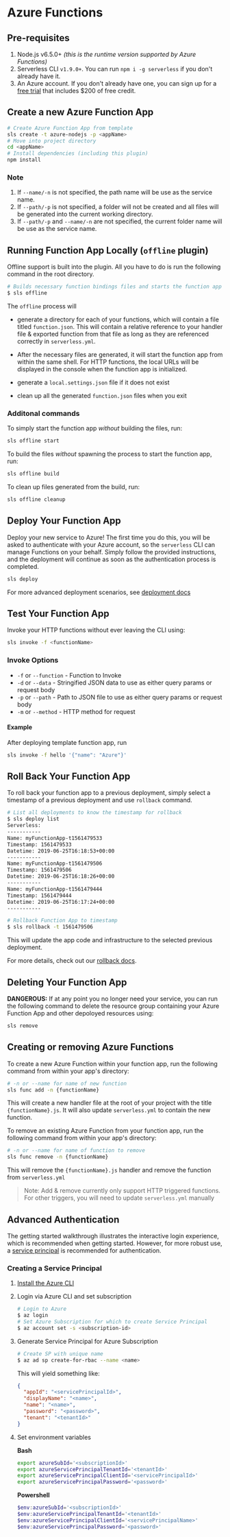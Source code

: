 # Azure Functions

## Pre-requisites

1. Node.js v6.5.0+ _(this is the runtime version supported by Azure Functions)_
2. Serverless CLI `v1.9.0+`. You can run `npm i -g serverless` if you don't already have it.
3. An Azure account. If you don't already have one, you can sign up for a [free trial](https://azure.microsoft.com/en-us/free/) that includes \$200 of free credit.

## Create a new Azure Function App

```bash
# Create Azure Function App from template
sls create -t azure-nodejs -p <appName>
# Move into project directory
cd <appName>
# Install dependencies (including this plugin)
npm install
```

### Note

1. If `--name/-n` is not specified, the path name will be use as the service name.
1. If `--path/-p` is not specified, a folder will not be created and all files will be generated into the current working directory.
1. If `--path/-p` and `--name/-n` are not specified, the current folder name will be use as the service name.

## Running Function App Locally (`offline` plugin)

Offline support is built into the plugin. All you have to do
is run the following command in the root directory.

```bash
# Builds necessary function bindings files and starts the function app
$ sls offline
```

The `offline` process will

- generate a directory for each of your functions, which will contain a file titled `function.json`. This will contain a relative reference to your handler file & exported function from that file as long as they are referenced correctly in `serverless.yml`.

- After the necessary files are generated, it will start the function app from within the same shell. For HTTP functions, the local URLs will be displayed in the console when the function app is initialized.
- generate a `local.settings.json` file if it does not exist
- clean up all the generated `function.json` files when you exit

### Additonal commands

To simply start the function app _without_ building the files, run:

```bash
sls offline start
```

To build the files _without_ spawning the process to start the function app, run:

```bash
sls offline build
```

To clean up files generated from the build, run:

```bash
sls offline cleanup
```

## Deploy Your Function App

Deploy your new service to Azure! The first time you do this, you will be asked to authenticate with your Azure account, so the `serverless` CLI can manage Functions on your behalf. Simply follow the provided instructions, and the deployment will continue as soon as the authentication process is completed.

```bash
sls deploy
```

For more advanced deployment scenarios, see [deployment docs](https://github.com/serverless/serverless-azure-functions)

## Test Your Function App

Invoke your HTTP functions without ever leaving the CLI using:

```bash
sls invoke -f <functionName>
```

### Invoke Options

- `-f` or `--function` - Function to Invoke
- `-d` or `--data` - Stringified JSON data to use as either query params or request body
- `-p` or `--path` - Path to JSON file to use as either query params or request body
- `-m` or `--method` - HTTP method for request

#### Example

After deploying template function app, run

```bash
sls invoke -f hello '{"name": "Azure"}'
```

## Roll Back Your Function App

To roll back your function app to a previous deployment, simply select a timestamp of a previous deployment and use `rollback` command.

```bash
# List all deployments to know the timestamp for rollback
$ sls deploy list
Serverless:
-----------
Name: myFunctionApp-t1561479533
Timestamp: 1561479533
Datetime: 2019-06-25T16:18:53+00:00
-----------
Name: myFunctionApp-t1561479506
Timestamp: 1561479506
Datetime: 2019-06-25T16:18:26+00:00
-----------
Name: myFunctionApp-t1561479444
Timestamp: 1561479444
Datetime: 2019-06-25T16:17:24+00:00
-----------

# Rollback Function App to timestamp
$ sls rollback -t 1561479506
```

This will update the app code and infrastructure to the selected previous deployment.

For more details, check out our [rollback docs](docs/ROLLBACK.md).

## Deleting Your Function App

**DANGEROUS:** If at any point you no longer need your service, you can run the following command to delete the resource group containing your Azure Function App and other depoloyed resources using:

```bash
sls remove
```

## Creating or removing Azure Functions

To create a new Azure Function within your function app, run the following command from within your app's directory:

```bash
# -n or --name for name of new function
sls func add -n {functionName}
```

This will create a new handler file at the root of your project with the title `{functionName}.js`. It will also update `serverless.yml` to contain the new function.

To remove an existing Azure Function from your function app, run the following command from within your app's directory:

```bash
# -n or --name for name of function to remove
sls func remove -n {functionName}
```

This will remove the `{functionName}.js` handler and remove the function from `serverless.yml`

> Note:
> Add & remove currently only support HTTP triggered functions. For other triggers, you will need to update `serverless.yml` manually

## Advanced Authentication

The getting started walkthrough illustrates the interactive login experience, which is recommended when getting started. However, for more robust use, a [service principal](https://docs.microsoft.com/en-us/azure/active-directory/develop/app-objects-and-service-principals) is recommended for authentication.

### Creating a Service Principal

1. [Install the Azure CLI](https://docs.microsoft.com/en-us/cli/azure/install-azure-cli?view=azure-cli-latest)
1. Login via Azure CLI and set subscription

   ```bash
   # Login to Azure
   $ az login
   # Set Azure Subscription for which to create Service Principal
   $ az account set -s <subscription-id>
   ```

1. Generate Service Principal for Azure Subscription

   ```bash
   # Create SP with unique name
   $ az ad sp create-for-rbac --name <name>
   ```

   This will yield something like:

   ```json
   {
     "appId": "<servicePrincipalId>",
     "displayName": "<name>",
     "name": "<name>",
     "password": "<password>",
     "tenant": "<tenantId>"
   }
   ```

1. Set environment variables

   **Bash**

   ```bash
   export azureSubId='<subscriptionId>'
   export azureServicePrincipalTenantId='<tenantId>'
   export azureServicePrincipalClientId='<servicePrincipalId>'
   export azureServicePrincipalPassword='<password>'
   ```

   **Powershell**

   ```powershell
   $env:azureSubId='<subscriptionId>'
   $env:azureServicePrincipalTenantId='<tenantId>'
   $env:azureServicePrincipalClientId='<servicePrincipalName>'
   $env:azureServicePrincipalPassword='<password>'
   ```
